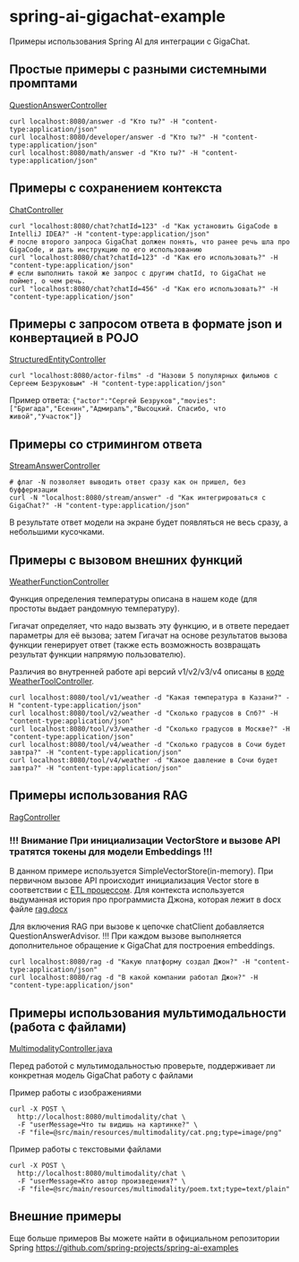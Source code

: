 # spring-ai-gigachat-example

Примеры использования Spring AI для интеграции с GigaChat.

## Простые примеры с разными системными промптами

[QuestionAnswerController](src/main/java/ai/forever/gigachat/example/QuestionAnswerController.java)

```shell
curl localhost:8080/answer -d "Кто ты?" -H "content-type:application/json"
curl localhost:8080/developer/answer -d "Кто ты?" -H "content-type:application/json"
curl localhost:8080/math/answer -d "Кто ты?" -H "content-type:application/json"
```

## Примеры с сохранением контекста

[ChatController](src/main/java/ai/forever/gigachat/example/ChatController.java)

```shell
curl "localhost:8080/chat?chatId=123" -d "Как установить GigaCode в IntelliJ IDEA?" -H "content-type:application/json"
# после второго запроса GigaChat должен понять, что ранее речь шла про GigaCode, и дать инструкцию по его использованию
curl "localhost:8080/chat?chatId=123" -d "Как его использовать?" -H "content-type:application/json"
# если выполнить такой же запрос с другим chatId, то GigaChat не поймет, о чем речь.
curl "localhost:8080/chat?chatId=456" -d "Как его использовать?" -H "content-type:application/json"
```

## Примеры с запросом ответа в формате json и конвертацией в POJO

[StructuredEntityController](src/main/java/ai/forever/gigachat/example/StructuredEntityController.java)

```shell
curl "localhost:8080/actor-films" -d "Назови 5 популярных фильмов с Сергеем Безруковым" -H "content-type:application/json"
```

Пример ответа: `{"actor":"Сергей Безруков","movies":["Бригада","Есенин","Адмиралъ","Высоцкий. Спасибо, что живой","Участок"]}`

## Примеры со стримингом ответа

[StreamAnswerController](src/main/java/ai/forever/gigachat/example/StreamAnswerController.java)

```shell
# флаг -N позволяет выводить ответ сразу как он пришел, без буфферизации
curl -N "localhost:8080/stream/answer" -d "Как интегрироваться с GigaChat?" -H "content-type:application/json"
```

В результате ответ модели на экране будет появляться не весь сразу, а небольшими кусочками.

## Примеры с вызовом внешних функций

[WeatherFunctionController](src/main/java/ai/forever/gigachat/example/WeatherFunctionController.java)

Функция определения температуры описана в нашем коде (для простоты выдает рандомную температуру).

Гигачат определяет, что надо вызвать эту функцию, и в ответе передает параметры для её вызова;
затем Гигачат на основе результатов вызова функции генерирует ответ
(также есть возможность возвращать результат функции напрямую пользователю).

Различия во внутренней работе api версий v1/v2/v3/v4 описаны в [коде WeatherToolController](src/main/java/ai/forever/gigachat/example/WeatherToolController.java).

```shell
curl localhost:8080/tool/v1/weather -d "Какая температура в Казани?" -H "content-type:application/json"
curl localhost:8080/tool/v2/weather -d "Сколько градусов в Спб?" -H "content-type:application/json"
curl localhost:8080/tool/v3/weather -d "Сколько градусов в Москве?" -H "content-type:application/json"
curl localhost:8080/tool/v4/weather -d "Сколько градусов в Сочи будет завтра?" -H "content-type:application/json"
curl localhost:8080/tool/v4/weather -d "Какое давление в Сочи будет завтра?" -H "content-type:application/json"
```

## Примеры использования RAG

[RagController](src/main/java/ai/forever/gigachat/example/RagController.java)

### !!! Внимание При инициализации VectorStore и вызове API тратятся токены для модели Embeddings[]() !!!

В данном примере используется SimpleVectorStore(in-memory). При первичном вызове API происходит инициализация Vector store
в соответствии с [ETL процессом](https://docs.spring.io/spring-ai/reference/api/etl-pipeline.html). Для контекста используется
выдуманная история про программиста Джона, которая лежит в docx файле [rag.docx](src/main/resources/rag/rag.docx)

Для включения RAG при вызове к цепочке chatClient добавляется QuestionAnswerAdvisor. !!! При каждом вызове выполняется
дополнительное обращение к GigaChat для построения embeddings.

```shell
curl localhost:8080/rag -d "Какую платформу создал Джон?" -H "content-type:application/json"
curl localhost:8080/rag -d "В какой компании работал Джон?" -H "content-type:application/json"
```

## Примеры использования мультимодальности (работа с файлами)

[MultimodalityController.java](src/main/java/ai/forever/gigachat/example/MultimodalityController.java)

Перед работой с мультимодальностью проверьте, поддерживает ли конкретная модель GigaChat работу с файлами

Пример работы с изображениями

```shell
curl -X POST \
  http://localhost:8080/multimodality/chat \
  -F "userMessage=Что ты видишь на картинке?" \
  -F "file=@src/main/resources/multimodality/cat.png;type=image/png"
```

Пример работы с текстовыми файлами

```shell
curl -X POST \
  http://localhost:8080/multimodality/chat \
  -F "userMessage=Кто автор произведения?" \
  -F "file=@src/main/resources/multimodality/poem.txt;type=text/plain"
```

## Внешние примеры

Еще больше примеров Вы можете найти в официальном репозитории Spring
https://github.com/spring-projects/spring-ai-examples
